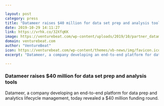 ```yaml
---

layout: post
category: press
title: "Datameer raises $40 million for data set prep and analysis tools"
date: 2019-10-29 14:11:27
link: https://vrhk.co/32XfqKK
image: https://venturebeat.com/wp-content/uploads/2019/10/partner_datameer_1400x788-e1571898742440.jpg?w=1200&strip=all
domain: venturebeat.com
author: "VentureBeat"
icon: https://venturebeat.com/wp-content/themes/vb-news/img/favicon.ico
excerpt: "Datameer, a company developing an end-to-end platform for data prep and analytics lifecycle management, today revealed a $40 million funding round."

---
```


### Datameer raises $40 million for data set prep and analysis tools

Datameer, a company developing an end-to-end platform for data prep and analytics lifecycle management, today revealed a $40 million funding round.